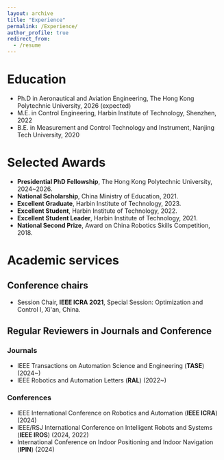 ```yaml
---
layout: archive
title: "Experience"
permalink: /Experience/
author_profile: true
redirect_from:
  - /resume
---
```


# Education
* Ph.D in Aeronautical and Aviation Engineering, The Hong Kong Polytechnic University, 2026 (expected)
* M.E. in Control Engineering, Harbin Institute of Technology, Shenzhen, 2022
* B.E. in Measurement and Control Technology and Instrument, Nanjing Tech University, 2020

# Selected Awards
* **Presidential PhD Fellowship**, The Hong Kong Polytechnic University, 2024~2026.
* **National Scholarship**, China Ministry of Education, 2021.
* **Excellent Graduate**, Harbin Institute of Technology, 2023.
* **Excellent Student**, Harbin Institute of Technology, 2022.
* **Excellent Student Leader**, Harbin Institute of Technology, 2021.
* **National Second Prize**, Award on China Robotics Skills Competition, 2018.
  
# Academic services
## Conference chairs
* Session Chair, **IEEE ICRA 2021**, Special Session: Optimization and Control I, Xi'an, China.

## Regular Reviewers in Journals and Conference
### Journals
* IEEE Transactions on Automation Science and Engineering (**TASE**) (2024~)
* IEEE Robotics and Automation Letters (**RAL**) (2022~)

### Conferences
* IEEE International Conference on Robotics and Automation (**IEEE ICRA**) (2024)
* IEEE/RSJ International Conference on Intelligent Robots and Systems (**IEEE IROS**) (2024, 2022)
* International Conference on Indoor Positioning and Indoor Navigation (**IPIN**) (2024)

